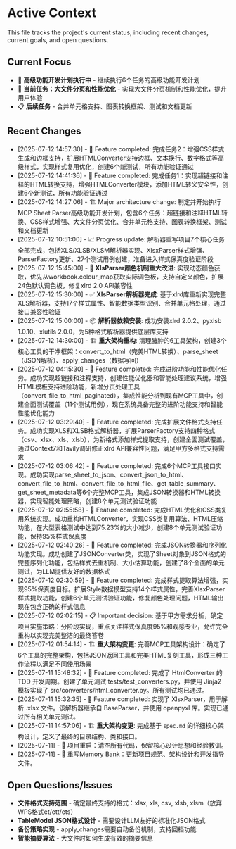 # Active Context

This file tracks the project's current status, including recent changes, current goals, and open questions.

## Current Focus

* 🚀 **高级功能开发计划执行中** - 继续执行6个任务的高级功能开发计划
* 🔧 **当前任务：大文件分页和性能优化** - 实现大文件分页机制和性能优化，提升用户体验
* 📋 **后续任务** - 合并单元格支持、图表转换框架、测试和文档更新

## Recent Changes

* [2025-07-12 14:57:30] - 🚀 Feature completed: 完成任务2：增强CSS样式生成和边框支持，扩展HTMLConverter支持边框、文本换行、数字格式等高级样式，实现样式复用优化，创建6个新测试，所有功能验证通过
* [2025-07-12 14:41:36] - 🚀 Feature completed: 完成任务1：实现超链接和注释的HTML转换支持，增强HTMLConverter模块，添加HTML转义安全性，创建6个新测试，所有功能验证通过
* [2025-07-12 14:27:06] - 🏗️ Major architecture change: 制定并开始执行MCP Sheet Parser高级功能开发计划，包含6个任务：超链接和注释HTML转换、CSS样式增强、大文件分页优化、合并单元格支持、图表转换框架、测试和文档更新
* [2025-07-12 10:51:00] - 📈 Progress update: 解析器重写项目7个核心任务全部完成，包括XLS/XLSB/XLSM解析器实现、XlsxParser样式增强、ParserFactory更新、27个测试用例创建，准备进入样式保真度验证阶段
* [2025-07-12 15:45:00] - 🎨 **XlsParser颜色机制重大改进**: 实现动态颜色获取，优先从workbook.colour_map获取实际调色板，支持自定义颜色，扩展24色默认调色板，修复xlrd 2.0 API兼容性
* [2025-07-12 15:30:00] - ✅ **XlsParser解析器完成**: 基于xlrd库重新实现完整XLS解析器，支持17个样式属性、智能数据类型识别、合并单元格处理，通过接口兼容性验证
* [2025-07-12 15:00:00] - 📦 **解析器依赖安装**: 成功安装xlrd 2.0.2、pyxlsb 1.0.10、xlutils 2.0.0，为5种格式解析器提供底层库支持
* [2025-07-12 14:30:00] - 🏗️ **重大架构重构**: 清理臃肿的6工具架构，创建3个核心工具的干净框架：convert_to_html（完美HTML转换）、parse_sheet（JSON解析）、apply_changes（数据写回）
* [2025-07-12 04:15:30] - 🚀 Feature completed: 完成进阶功能和性能优化任务。成功实现超链接和注释支持，创建性能优化器和智能处理建议系统，增强HTML模板支持进阶功能，新增分页处理工具（convert_file_to_html_paginated），集成性能分析到现有MCP工具中，创建全面测试覆盖（11个测试用例），现在系统具备完整的进阶功能支持和智能性能优化能力
* [2025-07-12 03:29:40] - 🚀 Feature completed: 完成扩展文件格式支持任务。成功实现XLS和XLSB格式解析器，扩展ParserFactory支持四种格式（csv、xlsx、xls、xlsb），为新格式添加样式提取支持，创建全面测试覆盖，通过Context7和Tavily调研修正xlrd API兼容性问题，满足甲方多格式支持需求
* [2025-07-12 03:06:42] - 🚀 Feature completed: 完成6个MCP工具接口实现。成功实现parse_sheet_to_json、convert_json_to_html、convert_file_to_html、convert_file_to_html_file、get_table_summary、get_sheet_metadata等6个完整MCP工具，集成JSON转换器和HTML转换器，实现智能处理策略，创建8个单元测试验证功能
* [2025-07-12 02:55:58] - 🚀 Feature completed: 完成HTML优化和CSS类复用系统实现。成功重构HTMLConverter，实现CSS类复用算法、HTML压缩功能，在大型表格测试中达到75.23%的大小减少，创建8个单元测试验证功能，保持95%样式保真度
* [2025-07-12 02:40:26] - 🚀 Feature completed: 完成JSON转换器和序列化功能实现。成功创建了JSONConverter类，实现了Sheet对象到JSON格式的完整序列化功能，包括样式去重机制、大小估算功能，创建了8个全面的单元测试，为LLM提供友好的数据格式
* [2025-07-12 02:30:59] - 🚀 Feature completed: 完成样式提取算法增强，实现95%保真度目标。扩展Style数据模型支持14个样式属性，完善XlsxParser样式提取功能，创建6个单元测试验证功能，修复颜色处理问题，HTML输出现在包含正确的样式信息
* [2025-07-12 02:02:15] - 📋 Important decision: 基于甲方需求分析，确定项目实施策略：分阶段实现，重点关注样式保真度95%和观感专业，允许完全重构以实现完美整洁的最终答卷
* [2025-07-12 01:54:14] - 🏗️ **重大架构变更**: 完善MCP工具架构设计：确定了6个工具的完整架构，包括JSON返回工具和完美HTML复刻工具，形成三种工作流程以满足不同使用场景
* [2025-07-11 15:48:32] - 🚀 Feature completed: 完成了 HtmlConverter 的 TDD 开发周期。创建了单元测试 tests/test_converters.py，并使用 Jinja2 模板实现了 src/converters/html_converter.py。所有测试均已通过。
* [2025-07-11 15:32:35] - 🚀 Feature completed: 实现了 XlsxParser，用于解析 .xlsx 文件。该解析器继承自 BaseParser，并使用 openpyxl 库。实现已通过所有相关单元测试。
* [2025-07-11 14:57:06] - 🏗️ **重大架构变更**: 完成基于 `spec.md` 的详细核心架构设计，定义了最终的目录结构、类和接口。
* [2025-07-11] - 🔄 项目重启：清空所有代码，保留核心设计思想和经验教训。
* [2025-07-11] - 📝 重写Memory Bank：更新项目规范、架构设计和开发指导文件。

## Open Questions/Issues

* **文件格式支持范围** - 确定最终支持的格式：xlsx, xls, csv, xlsb, xlsm（放弃WPS格式et/ett/ets）
* **TableModel JSON格式设计** - 需要设计LLM友好的标准化JSON格式
* **备份策略实现** - apply_changes需要自动备份机制，支持回档功能
* **智能摘要算法** - 大文件时如何生成有效的摘要信息

